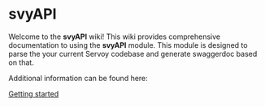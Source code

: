 # svyAPI

Welcome to the **svyAPI** wiki! This wiki provides comprehensive documentation to using the **svyAPI** module. This module is designed to parse the your current Servoy codebase and generate swaggerdoc based on that.

Additional information can be found here:

[Getting started](getting-started.md)
